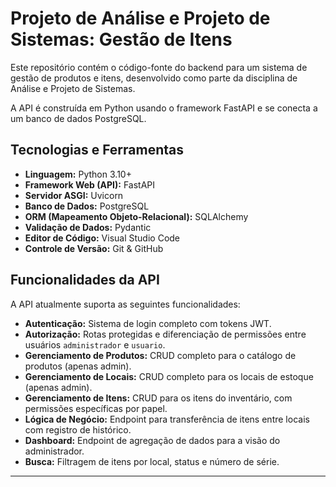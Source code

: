 # Projeto de Análise e Projeto de Sistemas: Gestão de Itens

Este repositório contém o código-fonte do backend para um sistema de gestão de produtos e itens, desenvolvido como parte da disciplina de Análise e Projeto de Sistemas.

A API é construída em Python usando o framework FastAPI e se conecta a um banco de dados PostgreSQL.

## Tecnologias e Ferramentas

* **Linguagem:** Python 3.10+
* **Framework Web (API):** FastAPI
* **Servidor ASGI:** Uvicorn
* **Banco de Dados:** PostgreSQL
* **ORM (Mapeamento Objeto-Relacional):** SQLAlchemy
* **Validação de Dados:** Pydantic
* **Editor de Código:** Visual Studio Code
* **Controle de Versão:** Git & GitHub

## Funcionalidades da API

A API atualmente suporta as seguintes funcionalidades:

* **Autenticação:** Sistema de login completo com tokens JWT.
* **Autorização:** Rotas protegidas e diferenciação de permissões entre usuários `administrador` e `usuario`.
* **Gerenciamento de Produtos:** CRUD completo para o catálogo de produtos (apenas admin).
* **Gerenciamento de Locais:** CRUD completo para os locais de estoque (apenas admin).
* **Gerenciamento de Itens:** CRUD para os itens do inventário, com permissões específicas por papel.
* **Lógica de Negócio:** Endpoint para transferência de itens entre locais com registro de histórico.
* **Dashboard:** Endpoint de agregação de dados para a visão do administrador.
* **Busca:** Filtragem de itens por local, status e número de série.

---



